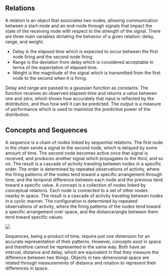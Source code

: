 ## Relations

A relation is an object that associates two nodes, allowing communication between a start-node and an end-node through signals that impact the state of the receiving node with respect to the strength of the signal. There are three main variables dictating the behavior of a given relation: delay, range, and weight.
- Delay is the elapsed time which is expected to occur between the first node firing and the second node firing. 
- Range is the deviation from delay which is considered acceptable in terms of the expectation of elapsed time. 
- Weight is the magnitude of the signal which is transmitted from the first node to the second when it is firing.

Delay and range are passed to a gaussian function as constants. The function receives an observed elapsed-time and returns a value between one and zero, which shows how accurately that input is reflected by the distribution, and thus how well it can be predicted. The output is a measure of performance which is used to maximize the predictive power of the distribution.

## Concepts and Sequences

A sequence is a chain  of nodes linked by sequential relations. The first node in the chain sends a signal to the second node, which is delayed by some amount of time. The second node becomes active once that signal is received, and produces another signal which propagates to the third, and so on. The result is a cascade of activity traveling between nodes in a specific order. The order is determined by repeated observations of activity, where the firing patterns of the nodes tend toward a specific arrangement through time, and the temporal difference between each node and the previous tend toward a specific value. A concept is a collection of nodes linked by conceptual relations. Each node is connected to a set of other nodes nearby in space. The result is a cascade of activity traveling between nodes in a cyclic manner. The configuration is determined by repeated observations of activity, where the firing patterns of the nodes tend toward a specific arrangement over space, and the distance/angle between them tend toward specific values.

![](https://github.com/CarsonScott/Online-Relationship-Learning/blob/master/img/Patterns.PNG)

Sequences, being a product of time, require just one dimension for an accurate representation of their patterns. However, concepts exist in space and therefore cannot be represented in the same way. Both have an interval, distance and delay, which are equivalent in that they measure the difference between two things. Objects in two-dimensional space are related through measurements of distance and rotation to represent their differences in space.
